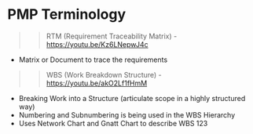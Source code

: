 # PMP Terminology
>> RTM (Requirement Traceability Matrix) - https://youtu.be/Kz6LNepwJ4c
* Matrix or Document to trace the requirements
>> WBS (Work Breakdown Structure) - https://youtu.be/akO2Lf1fHmM
* Breaking Work into a Structure (articulate scope in a highly structured way)
* Numbering and Subnumbering is being used in the WBS Hierarchy
* Uses Network Chart and Gnatt Chart to describe WBS
123
